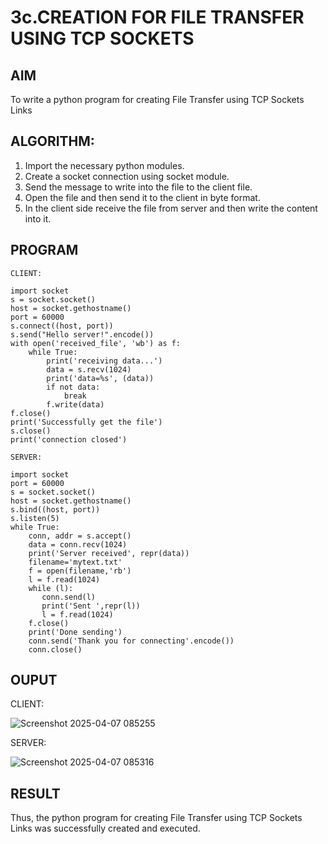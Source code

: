 # 3c.CREATION FOR FILE TRANSFER USING TCP SOCKETS
## AIM
To write a python program for creating File Transfer using TCP Sockets Links
## ALGORITHM:
1. Import the necessary python modules.
2. Create a socket connection using socket module.
3. Send the message to write into the file to the client file.
4. Open the file and then send it to the client in byte format.
5. In the client side receive the file from server and then write the content into it.
## PROGRAM
``` 
CLIENT: 
 
import socket 
s = socket.socket() 
host = socket.gethostname() 
port = 60000 
s.connect((host, port)) 
s.send("Hello server!".encode()) 
with open('received_file', 'wb') as f: 
    while True: 
        print('receiving data...') 
        data = s.recv(1024) 
        print('data=%s', (data)) 
        if not data: 
            break 
        f.write(data) 
f.close() 
print('Successfully get the file') 
s.close() 
print('connection closed') 
 
SERVER: 
 
import socket                    
port = 60000                    
s = socket.socket()              
host = socket.gethostname()      
s.bind((host, port))            
s.listen(5)                      
while True: 
    conn, addr = s.accept()      
    data = conn.recv(1024) 
    print('Server received', repr(data)) 
    filename='mytext.txt' 
    f = open(filename,'rb') 
    l = f.read(1024) 
    while (l): 
       conn.send(l) 
       print('Sent ',repr(l)) 
       l = f.read(1024) 
    f.close() 
    print('Done sending') 
    conn.send('Thank you for connecting'.encode()) 
    conn.close() 
 ```
## OUPUT

CLIENT:

![Screenshot 2025-04-07 085255](https://github.com/user-attachments/assets/15172903-4c0a-4ef0-9508-b20d0456620f)

SERVER:

![Screenshot 2025-04-07 085316](https://github.com/user-attachments/assets/2baa2d6f-d4fe-49b3-aff3-5ea90e55e9a5)


## RESULT
Thus, the python program for creating File Transfer using TCP Sockets Links was 
successfully created and executed.
